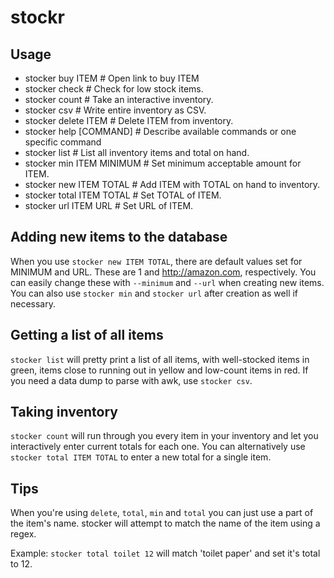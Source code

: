 stockr
======

## Usage

- stocker buy ITEM          # Open link to buy ITEM
- stocker check             # Check for low stock items.
- stocker count             # Take an interactive inventory.
- stocker csv               # Write entire inventory as CSV.
- stocker delete ITEM       # Delete ITEM from inventory.
- stocker help [COMMAND]    # Describe available commands or one specific command
- stocker list              # List all inventory items and total on hand.
- stocker min ITEM MINIMUM  # Set minimum acceptable amount for ITEM.
- stocker new ITEM TOTAL    # Add ITEM with TOTAL on hand to inventory.
- stocker total ITEM TOTAL  # Set TOTAL of ITEM.
- stocker url ITEM URL      # Set URL of ITEM.

## Adding new items to the database

When you use `stocker new ITEM TOTAL`, there are default values set for MINIMUM and URL. These are 1 and http://amazon.com, respectively. You can easily change these with `--minimum` and `--url` when creating new items. You can also use `stocker min` and `stocker url` after creation as well if necessary.

## Getting a list of all items

`stocker list` will pretty print a list of all items, with well-stocked items in green, items close to running out in yellow and low-count items in red. If you need a data dump to parse with awk, use `stocker csv`.

## Taking inventory

`stocker count` will run through you every item in your inventory and let you interactively enter current totals for each one. You can alternatively use `stocker total ITEM TOTAL` to enter a new total for a single item.

## Tips

When you're using `delete`, `total`, `min` and `total` you can just use a part of the item's name. stocker will attempt to match the name of the item using a regex.

Example: `stocker total toilet 12` will match 'toilet paper' and set it's total to 12.